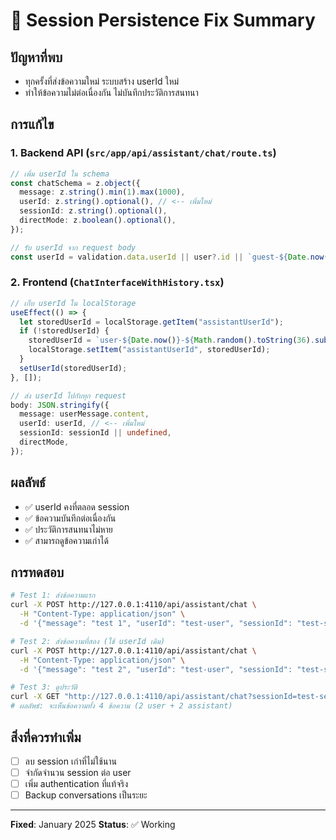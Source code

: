 # 🔧 Session Persistence Fix Summary

## ปัญหาที่พบ

- ทุกครั้งที่ส่งข้อความใหม่ ระบบสร้าง userId ใหม่
- ทำให้ข้อความไม่ต่อเนื่องกัน ไม่บันทึกประวัติการสนทนา

## การแก้ไข

### 1. Backend API (`src/app/api/assistant/chat/route.ts`)

```typescript
// เพิ่ม userId ใน schema
const chatSchema = z.object({
  message: z.string().min(1).max(1000),
  userId: z.string().optional(), // <-- เพิ่มใหม่
  sessionId: z.string().optional(),
  directMode: z.boolean().optional(),
});

// รับ userId จาก request body
const userId = validation.data.userId || user?.id || `guest-${Date.now()}`;
```

### 2. Frontend (`ChatInterfaceWithHistory.tsx`)

```typescript
// เก็บ userId ใน localStorage
useEffect(() => {
  let storedUserId = localStorage.getItem("assistantUserId");
  if (!storedUserId) {
    storedUserId = `user-${Date.now()}-${Math.random().toString(36).substr(2, 9)}`;
    localStorage.setItem("assistantUserId", storedUserId);
  }
  setUserId(storedUserId);
}, []);

// ส่ง userId ไปกับทุก request
body: JSON.stringify({
  message: userMessage.content,
  userId: userId, // <-- เพิ่มใหม่
  sessionId: sessionId || undefined,
  directMode,
});
```

## ผลลัพธ์

- ✅ userId คงที่ตลอด session
- ✅ ข้อความบันทึกต่อเนื่องกัน
- ✅ ประวัติการสนทนาไม่หาย
- ✅ สามารถดูข้อความเก่าได้

## การทดสอบ

```bash
# Test 1: ส่งข้อความแรก
curl -X POST http://127.0.0.1:4110/api/assistant/chat \
  -H "Content-Type: application/json" \
  -d '{"message": "test 1", "userId": "test-user", "sessionId": "test-session"}'

# Test 2: ส่งข้อความที่สอง (ใช้ userId เดิม)
curl -X POST http://127.0.0.1:4110/api/assistant/chat \
  -H "Content-Type: application/json" \
  -d '{"message": "test 2", "userId": "test-user", "sessionId": "test-session"}'

# Test 3: ดูประวัติ
curl -X GET "http://127.0.0.1:4110/api/assistant/chat?sessionId=test-session"
# ผลลัพธ์: จะเห็นข้อความทั้ง 4 ข้อความ (2 user + 2 assistant)
```

## สิ่งที่ควรทำเพิ่ม

- [ ] ลบ session เก่าที่ไม่ใช้นาน
- [ ] จำกัดจำนวน session ต่อ user
- [ ] เพิ่ม authentication ที่แท้จริง
- [ ] Backup conversations เป็นระยะ

---

**Fixed**: January 2025
**Status**: ✅ Working
